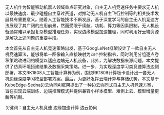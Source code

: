 
无人机作为智能移动机器人领域重点研究对象，自主无人机竞速任务中要求无人机以最快速度、最少碰撞自主穿过赛道，对推动无人机自主飞行控制等的相关技术发展具有重要意义。随着人工智能技术不断发展，基于深度学习的自主无人机竞速方法展现了其广阔的应用前景，然而受限于续航、功耗、算力等因素限制，无人机设备通常难以承担复杂模型推理任务，实现边缘模型加速推理，同时利用好云端资源是解决上述问题的重要手段。

本文首先从自主无人机竞速策略出发，基于GoogLeNet框架设计了一款自主无人机竞速算法，能够将单一图像输入直接映射为四个控制指令，同时利用分组逐点卷积策略改进网络模型以适应边端无人机设备，此外，为解决数据来源问题，本文提供了仿真环境搭建结果及数据采集策略。进一步，为实现深度学习类竞速算法边侧部署，本文RK1808人工智能计算棒为例，围绕RK1808计算板卡设计出一套无人机边缘深度学习模型部署方案。最后，为更好发挥云端计算与存储优势，本文基于KubeEdge-Sedna边云协同AI框架提出了一种边云协同式自主无人机竞速方案，旨在实现云端训练、边端推理模式并提供兼容小样本模型、难例上云、模型增量更新等机制。

关键词：自主无人机竞速 边缘加速计算 边云协同